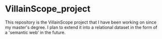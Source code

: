 # VillainScope_project
This repository is the VillainScope project that I have been working on since my master's degree. I plan to extend it into a relational dataset in the form of a 'semantic web' in the future.
